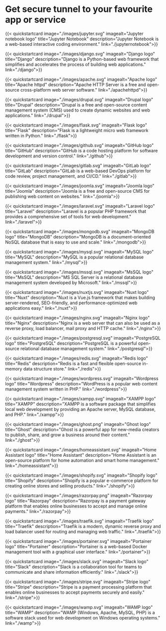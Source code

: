 # Get secure tunnel to your favourite app or service

<div class="row">
{{< quickstartcard  image="./images/jupyter.svg" imagealt="Jupyter notebook logo" title="Jupyter Notebook" description="Jupyter Notebook is a web-based interactive coding environment." link="./jupyternotebook">}}

{{< quickstartcard  image="./images/django.svg" imagealt="Django logo" title="Django" description="Django is a Python-based web framework that simplifies and accelerates the process of building web applications." link="./django">}}

{{< quickstartcard  image="./images/apache.svg" imagealt="Apache logo" title="Apache httpd" description="Apache HTTP Server is a free and open-source cross-platform web server software." link="./apachehttpd">}}

{{< quickstartcard  image="./images/drupal.svg" imagealt="Drupal logo" title="Drupal" description="Drupal is a free and open-source content management system (CMS) used to create dynamic websites and web applications." link="./drupal">}}

{{< quickstartcard  image="./images/flask.svg" imagealt="Flask logo" title="Flask" description="Flask is a lightweight micro web framework written in Python." link="./flask">}}

{{< quickstartcard  image="./images/github.svg" imagealt="GitHub logo" title="GitHub" description="GitHub is a code hosting platform for software development and version control." link="./github">}}

{{< quickstartcard  image="./images/gitlab.svg" imagealt="GitLab logo" title="GitLab" description="GitLab is a web-based DevOps platform for code review, project management, and CI/CD." link="./gitlab">}}

{{< quickstartcard  image="./images/joomla.svg" imagealt="Joomla logo" title="Joomla" description="Joomla is a free and open-source CMS for publishing web content on websites." link="./joomla">}}

{{< quickstartcard  image="./images/laravel.svg" imagealt="Laravel logo" title="Laravel" description="Laravel is a popular PHP framework that provides a comprehensive set of tools for web development." link="./laravel">}}

{{< quickstartcard  image="./images/mongodb.svg" imagealt="MongoDB logo" title="MongoDB" description="MongoDB is a document-oriented NoSQL database that is easy to use and scale." link="./mongodb">}}

{{< quickstartcard  image="./images/mysql.svg" imagealt="MySQL logo" title="MySQL" description="MySQL is a popular relational database management system." link="./mysql">}}

{{< quickstartcard  image="./images/mssql.svg" imagealt="MsSQL logo" title="MsSQL" description="MS SQL Server is a relational database management system developed by Microsoft." link="./mssql">}}

{{< quickstartcard  image="./images/nuxtjs.svg" imagealt="Nuxt logo" title="Nuxt" description="Nuxt is a Vue.js framework that makes building server-rendered, SEO-friendly, and performance-optimized web applications easy." link="./nuxt">}}

{{< quickstartcard  image="./images/nginx.svg" imagealt="Nginx logo" title="Nginx" description="Nginx is a web server that can also be used as a reverse proxy, load balancer, mail proxy and HTTP cache." link="./nginx">}}

{{< quickstartcard  image="./images/postgresql.svg" imagealt="PostgreSQL logo" title="PostgreSQL" description="PostgreSQL is a powerful open-source relational database management system." link="./postgresql">}}

{{< quickstartcard  image="./images/redis.svg" imagealt="Redis logo" title="Redis" description="Redis is a fast and flexible open-source in-memory data structure store." link="./redis">}}

{{< quickstartcard  image="./images/wordpress.svg" imagealt="Wordpress logo" title="Wordpress" description="WordPress is a popular web content management system written in PHP." link="./wordpress">}}

{{< quickstartcard  image="./images/xampp.svg" imagealt="XAMPP logo" title="XAMPP" description="XAMPP is a software package that simplifies local web development by providing an Apache server, MySQL database, and PHP." link="./xampp">}}

{{< quickstartcard  image="./images/ghost.png" imagealt="Ghost logo" title="Ghost" description="Ghost is a powerful app for new-media creators to publish, share, and grow a business around their content." link="./ghost">}}

{{< quickstartcard  image="./images/homeassistant.svg" imagealt="Home Assistant logo" title="Home Assistant" description="Home Assistant is an open-source platform for home automation and smart home management." link="./homeassistant">}}

{{< quickstartcard  image="./images/shopify.svg" imagealt="Shopify logo" title="Shopify" description="Shopify is a popular e-commerce platform for creating online stores and selling products." link="./shopify">}}

{{< quickstartcard  image="./images/razorpay.png" imagealt="Razorpay logo" title="Razorpay" description="Razorpay is a payment gateway platform that enables online businesses to accept and manage online payments." link="./razorpay">}}

{{< quickstartcard  image="./images/traefik.svg" imagealt="Traefik logo" title="Traefik" description="Traefik is a modern, dynamic reverse proxy and load balancer used for routing and managing web traffic." link="./traefik">}}

{{< quickstartcard  image="./images/portainer.svg" imagealt="Portainer logo" title="Portainer" description="Portainer is a web-based Docker management tool with a graphical user interface." link="./portainer">}}

{{< quickstartcard  image="./images/slack.svg" imagealt="Slack logo" title="Slack" description="Slack is a collaboration tool for teams to communicate and share information efficiently." link="./slack">}}

{{< quickstartcard  image="./images/stripe.svg" imagealt="Stripe logo" title="Stripe" description="Stripe is a payment processing platform that enables online businesses to accept payments securely and easily." link="./stripe">}}

{{< quickstartcard  image="./images/wamp.svg" imagealt="WAMP logo" title="WAMP" description="WAMP (Windows, Apache, MySQL, PHP) is a software stack used for web development on Windows operating systems." link="./wamp">}}

</div>
